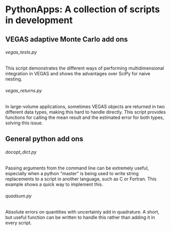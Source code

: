 # PythonApps: A collection of scripts in development

## VEGAS adaptive Monte Carlo add ons

###### vegas_tests.py
This script demonstrates the different ways of performing multidimensional integration in VEGAS and shows the advantages over SciPy for naive nesting.

###### vegas_returns.py
In large-volume applications, sometimes VEGAS objects are returned in two different data types, making this hard to handle directly. This script provides functions for calling the mean result and the estimated error for both types, solving this issue.

## General python add ons

###### docopt_dict.py
Passing arguments from the command line can be extremely useful, especially when a python "master" is being used to write string replacements to a script in another language, such as C or Fortran. This example shows a quick way to implement this.

###### quadsum.py
Absolute errors on quantities with uncertainty add in quadrature. A short, but useful function can be written to handle this rather than adding it in every script.
